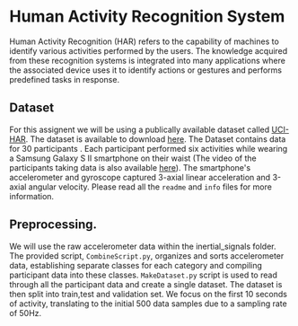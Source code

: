 # Human Activity Recognition System
Human Activity Recognition (HAR) refers to the capability of machines to identify various activities performed by the users. The knowledge acquired from these recognition systems is integrated into many applications where the associated device uses it to identify actions or gestures and performs predefined tasks in response.

## Dataset
For this assignent we will be using a publically available dataset called [UCI-HAR](https://ieeexplore.ieee.org/stamp/stamp.jsp?tp=&arnumber=8567275). The dataset is available to download [here](https://archive.ics.uci.edu/dataset/240/human+activity+recognition+using+smartphones). The Dataset contains data for 30 participants . Each participant performed six activities while wearing a Samsung Galaxy S II smartphone on their waist (The video of the participants taking data is also available [here](http://www.youtube.com/watch?v=XOEN9W05_4A)). The smartphone's accelerometer and gyroscope captured 3-axial linear acceleration and 3-axial angular velocity. Please read all the `readme` and `info` files for more information.

## Preprocessing.
We will use the raw accelerometer data within the inertial_signals folder. The provided script, `CombineScript.py`, organizes and sorts accelerometer data, establishing separate classes for each category and compiling participant data into these classes. `MakeDataset.py` script is used to read through all the participant data and create a single dataset. The dataset is then split into train,test and validation set. We focus on the first 10 seconds of activity, translating to the initial 500 data samples due to a sampling rate of 50Hz.
